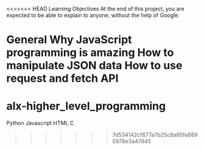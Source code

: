 <<<<<<< HEAD
Learning Objectives
At the end of this project, you are expected to be able to explain to anyone, without the help of Google:

General
Why JavaScript programming is amazing
How to manipulate JSON data
How to use request and fetch API
=======
# alx-higher_level_programming
Python
Javascript
HTML
C
>>>>>>> 7d534142cf877a7b25c8a85fe8890978e3a47845
